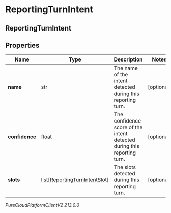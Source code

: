 # ReportingTurnIntent

## ReportingTurnIntent

## Properties

|Name | Type | Description | Notes|
|------------ | ------------- | ------------- | -------------|
| **name** | str | The name of the intent detected during this reporting turn. | [optional] |
| **confidence** | float | The confidence score of the intent detected during this reporting turn. | [optional] |
| **slots** | [list[ReportingTurnIntentSlot]](ReportingTurnIntentSlot) | The slots detected during this reporting turn. | [optional] |



_PureCloudPlatformClientV2 213.0.0_

